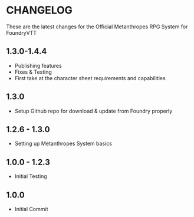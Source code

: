 # CHANGELOG
These are the latest changes for the Official Metanthropes RPG System for FoundryVTT
## 1.3.0-1.4.4
- Publishing features
- Fixes & Testing
- First take at the character sheet requirements and capabilities
## 1.3.0
- Setup Github repo for download  & update from Foundry properly
## 1.2.6 - 1.3.0
- Setting up Metanthropes System basics
## 1.0.0 - 1.2.3
- Initial Testing
## 1.0.0
- Initial Commit